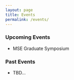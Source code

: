 ```yaml
---
layout: page
title: Events
permalink: /events/
---
```


### Upcoming Events
- MSE Graduate Symposium

### Past Events
- TBD...
